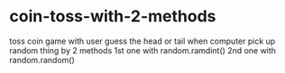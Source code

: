 # coin-toss-with-2-methods
toss coin game with user guess the head or tail when computer pick up random thing by 2 methods 1st one with random.ramdint() 2nd one with random.random()
